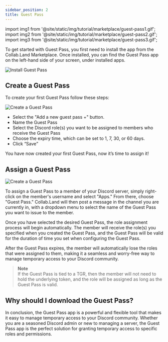```yaml
---
sidebar_position: 2
title: Guest Pass
---
```


import img1 from '@site/static/img/tutorial/marketplace/guest-pass1.gif';
import img2 from '@site/static/img/tutorial/marketplace/guest-pass2.gif';
import img3 from '@site/static/img/tutorial/marketplace/guest-pass3.gif';

To get started with Guest Pass, you first need to install the app from the Collab.Land Marketplace. Once installed, you can find the Guest Pass app on the left-hand side of your screen, under installed apps.

<div class="text--center">
    <img  src={img1} alt="Install Guest Pass" />
</div>

## Create a Guest Pass

To create your first Guest Pass follow these steps: 

<div class="text--center">
    <img  src={img2} alt="Create a Guest Pass" />
</div>

- Select the "Add a new guest pass +" button.
- Name the Guest Pass
- Select the Discord role(s) you want to be assigned to members who receive the Guest Pass
- Choose the expiry time, which can be set to 1, 7, 30, or 60 days.
- Click “Save”

You have now created your first Guest Pass, now it’s time to assign it!

## Assign a Guest Pass

<div class="text--center">
    <img  src={img3} alt="Create a Guest Pass" />
</div>

To assign a Guest Pass to a member of your Discord server, simply right-click on the member's username and select "Apps." From there, choose "Guest Pass." Collab.Land will then post a message in the channel you are currently in, with a dropdown menu to select the name of the Guest Pass you want to issue to the member.

Once you have selected the desired Guest Pass, the role assignment process will begin automatically. The member will receive the role(s) you specified when you created the Guest Pass, and the Guest Pass will be valid for the duration of time you set when configuring the Guest Pass.

After the Guest Pass expires, the member will automatically lose the roles that were assigned to them, making it a seamless and worry-free way to manage temporary access to your Discord community.

>**Note**  
>If the Guest Pass is tied to a TGR, then the member will not need to hold the underlying token, and the role will be assigned as long as the Guest Pass is valid.

## Why should I download the Guest Pass?

In conclusion, the Guest Pass app is a powerful and flexible tool that makes it easy to manage temporary access to your Discord community. Whether you are a seasoned Discord admin or new to managing a server, the Guest Pass app is the perfect solution for granting temporary access to specific roles and permissions.
